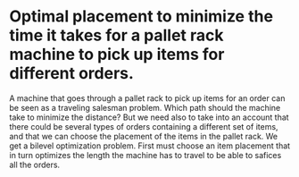 # Optimal placement to minimize the time it takes for a pallet rack machine to pick up items for different orders.

A machine that goes through a pallet rack to pick up items for an order can be seen as a traveling salesman problem.
Which path should the machine take to minimize the distance?
But we need also to take into an account that there could be several types of orders containing a different set of items, and that we can choose the placement of the items in the pallet rack.
We get a bilevel optimization problem. First must choose an item placement that in turn optimizes the length the machine has to travel to be able to safices all the orders.
